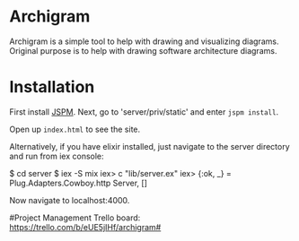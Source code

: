 # Archigram
Archigram is a simple tool to help with drawing and visualizing diagrams.  Original purpose is to help with drawing software architecture diagrams.

# Installation

First install [JSPM](http://jspm.io/).
Next, go to 'server/priv/static' and enter `jspm install`.

Open up `index.html` to see the site.



Alternatively, if you have elixir installed, just navigate to the server directory and run from iex console:

$ cd server
$ iex -S mix
iex> c "lib/server.ex"
iex> {:ok, _} = Plug.Adapters.Cowboy.http Server, []

Now navigate to localhost:4000.


#Project Management
Trello board:
https://trello.com/b/eUE5jIHf/archigram#






